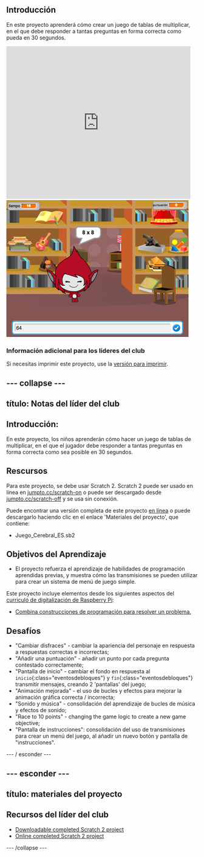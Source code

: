 ## Introducción

En este proyecto aprenderá cómo crear un juego de tablas de multiplicar, en el que debe responder a tantas preguntas en forma correcta como pueda en 30 segundos.

<div class="scratch-preview">
  <iframe allowtransparency="true" width="485" height="402" src="https://scratch.mit.edu/projects/embed/42225768/?autostart=false" frameborder="0"></iframe>
  <img src="images/brain-final.png">
</div>

### Información adicional para los líderes del club

Si necesitas imprimir este proyecto, use la [versión para imprimir](https://projects.raspberrypi.org/en/projects/brain-game/print).

## \--- collapse \---

## título: Notas del líder del club

## Introducción:

En este proyecto, los niños aprenderán cómo hacer un juego de tablas de multiplicar, en el que el jugador debe responder a tantas preguntas en forma correcta como sea posible en 30 segundos.

## Rescursos

Para este proyecto, se debe usar Scratch 2. Scratch 2 puede ser usado en línea en [jumpto.cc/scratch-on](http://jumpto.cc/scratch-on) o puede ser descargado desde [jumpto.cc/scratch-off](http://jumpto.cc/scratch-off) y se usa sin conexión.

Puede encontrar una versión completa de este proyecto [en línea](http://scratch.mit.edu/projects/42225768/#editor) o puede descargarlo haciendo clic en el enlace 'Materiales del proyecto', que contiene:

* Juego_Cerebral_ES.sb2

## Objetivos del Aprendizaje

* El proyecto refuerza el aprendizaje de habilidades de programación aprendidas previas, y muestra cómo las transmisiones se pueden utilizar para crear un sistema de menú de juego simple.

Este proyecto incluye elementos desde los siguientes aspectos del [curriculó de digitalización de Raspberry Pi](http://rpf.io/curriculum):

* [Combina construcciones de programación para resolver un problema.](https://www.raspberrypi.org/curriculum/programming/builder)

## Desafíos

* "Cambiar disfraces" - cambiar la apariencia del personaje en respuesta a respuestas correctas e incorrectas;
* "Añadir una puntuación" - añadir un punto por cada pregunta contestado correctamente;
* "Pantalla de inicio" - cambiar el fondo en respuesta al `inicio`{:class="eventosdebloques"} y `fin`{:class="eventosdebloques"} transmitir mensajes, creando 2 'pantallas' del juego;
* "Animación mejorada" - el uso de bucles y efectos para mejorar la animación gráfica correcta / incorrecta;
* "Sonido y música" - consolidación del aprendizaje de bucles de música y efectos de sonido;
* "Race to 10 points" - changing the game logic to create a new game objective;
* "Pantalla de instrucciones": consolidación del uso de transmisiones para crear un menú del juego, al añadir un nuevo botón y pantalla de "instrucciones".

\--- / esconder \---

## \--- esconder \---

## título: materiales del proyecto

## Recursos del líder del club

* [Downloadable completed Scratch 2 project](resources/BrainGame.sb2)
* [Online completed Scratch 2 project](http://scratch.mit.edu/projects/42225768/#editor)

\--- /collapse \---